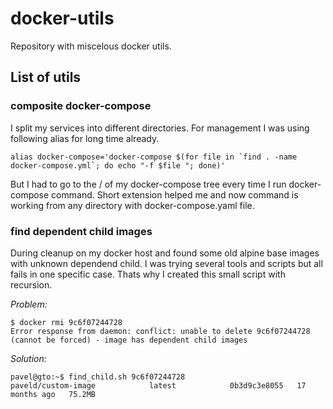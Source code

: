 # docker-utils

Repository with miscelous docker utils.

## List of utils

### composite docker-compose

I split my services into different directories. For management I was using following alias for long time already.

```
alias docker-compose='docker-compose $(for file in `find . -name docker-compose.yml`; do echo "-f $file "; done)'
```

But I had to go to the / of my docker-compose tree every time I run docker-compose command. Short extension helped me and now command is working from any directory with docker-compose.yaml file.


### find dependent child images

During cleanup on my docker host and found some old alpine base images with unknown dependend child. I was trying several tools and scripts but all fails in one specific case. Thats why I created this small script with recursion.

*Problem:*
```
$ docker rmi 9c6f07244728
Error response from daemon: conflict: unable to delete 9c6f07244728 (cannot be forced) - image has dependent child images
```
*Solution:*
```
pavel@gto:~$ find_child.sh 9c6f07244728
paveld/custom-image            latest            0b3d9c3e8055   17 months ago   75.2MB
```
